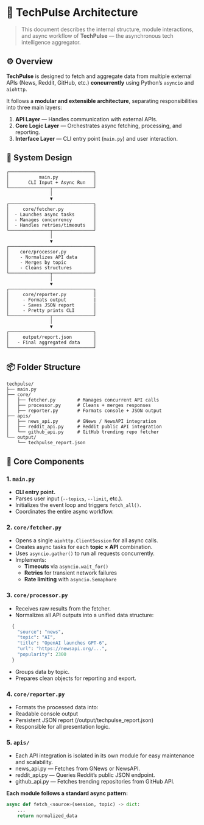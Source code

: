 # 🧱 TechPulse Architecture

> This document describes the internal structure, module interactions, and async workflow of **TechPulse** — the asynchronous tech intelligence aggregator.


## ⚙️ Overview

**TechPulse** is designed to fetch and aggregate data from multiple external APIs (News, Reddit, GitHub, etc.) **concurrently** using Python’s `asyncio` and `aiohttp`.

It follows a **modular and extensible architecture**, separating responsibilities into three main layers:
1. **API Layer** — Handles communication with external APIs.
2. **Core Logic Layer** — Orchestrates async fetching, processing, and reporting.
3. **Interface Layer** — CLI entry point (`main.py`) and user interaction.


## 🧩 System Design

```plaintext
┌───────────────────────────────┐
│           main.py             │
│       CLI Input + Async Run   │
└───────────────┬───────────────┘
                │
                ▼
┌───────────────────────────────┐
│     core/fetcher.py           │
│  - Launches async tasks       │
│  - Manages concurrency        │
│  - Handles retries/timeouts   │
└───────────────┬───────────────┘
                │
                ▼
┌───────────────────────────────┐
│    core/processor.py          │
│    - Normalizes API data      │
│    - Merges by topic          │
│    - Cleans structures        │
└───────────────┬───────────────┘
                │
                ▼
┌───────────────────────────────┐
│     core/reporter.py          │
│     - Formats output          |
│     - Saves JSON report       │
│     - Pretty prints CLI       │
└───────────────┬───────────────┘
                │
                ▼
┌───────────────────────────────┐
│     output/report.json        │
│   - Final aggregated data     │
└───────────────────────────────┘
```


## 📦 Folder Structure
```plaintext
techpulse/
├── main.py
├── core/
│   ├── fetcher.py        # Manages concurrent API calls
│   ├── processor.py      # Cleans + merges responses
│   ├── reporter.py       # Formats console + JSON output
├── apis/
│   ├── news_api.py       # GNews / NewsAPI integration
│   ├── reddit_api.py     # Reddit public API integration
│   └── github_api.py     # GitHub trending repo fetcher
└── output/
    └── techpulse_report.json
```



## 🧠 Core Components

### **1. `main.py`**
- **CLI entry point.**
- Parses user input (`--topics`, `--limit`, etc.).
- Initializes the event loop and triggers `fetch_all()`.
- Coordinates the entire async workflow.


### **2. `core/fetcher.py`**
- Opens a single `aiohttp.ClientSession` for all async calls.
- Creates async tasks for each **topic × API** combination.
- Uses `asyncio.gather()` to run all requests concurrently.
- Implements:
  - **Timeouts** via `asyncio.wait_for()`
  - **Retries** for transient network failures
  - **Rate limiting** with `asyncio.Semaphore`


### **3. `core/processor.py`**
- Receives raw results from the fetcher.
- Normalizes all API outputs into a unified data structure:

```python
  {
    "source": "news",
    "topic": "AI",
    "title": "OpenAI launches GPT-6",
    "url": "https://newsapi.org/...",
    "popularity": 2300
  }
```
- Groups data by topic.
- Prepares clean objects for reporting and export.


### **4. `core/reporter.py`**
- Formats the processed data into:
- Readable console output
- Persistent JSON report (/output/techpulse_report.json)
- Responsible for all presentation logic.

### **5. `apis/`**
- Each API integration is isolated in its own module for easy maintenance and scalability.
- news_api.py — Fetches from GNews or NewsAPI.
- reddit_api.py — Queries Reddit’s public JSON endpoint.
- github_api.py — Fetches trending repositories from GitHub API.

**Each module follows a standard async pattern:**
```python
async def fetch_<source>(session, topic) -> dict:
    ...
    return normalized_data
```
